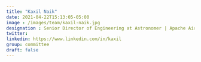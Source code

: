 ```yaml
---
title: "Kaxil Naik"
date: 2021-04-22T15:13:05-05:00
image : /images/team/kaxil-naik.jpg
designation : Senior Director of Engineering at Astronomer | Apache Airflow PMC Member & Core Committer
twitter:
linkedin: https://www.linkedin.com/in/kaxil
group: committee
draft: false
---
```


